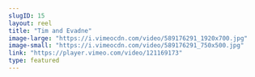 ```yaml
---
slugID: 15 
layout: reel
title: "Tim and Evadne"
image-large: "https://i.vimeocdn.com/video/589176291_1920x700.jpg"
image-small: "https://i.vimeocdn.com/video/589176291_750x500.jpg"
link: "https://player.vimeo.com/video/121169173"
type: featured
---
```

